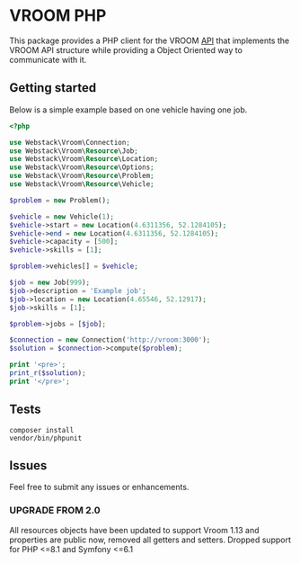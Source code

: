# VROOM PHP

This package provides a PHP client for the VROOM [API](https://github.com/VROOM-Project/vroom/blob/master/docs/API.md) that implements the VROOM API structure while providing a Object Oriented way to communicate with it.

## Getting started
Below is a simple example based on one vehicle having one job.

```php
<?php

use Webstack\Vroom\Connection;
use Webstack\Vroom\Resource\Job;
use Webstack\Vroom\Resource\Location;
use Webstack\Vroom\Resource\Options;
use Webstack\Vroom\Resource\Problem;
use Webstack\Vroom\Resource\Vehicle;

$problem = new Problem();

$vehicle = new Vehicle(1);
$vehicle->start = new Location(4.6311356, 52.1284105);
$vehicle->end = new Location(4.6311356, 52.1284105);
$vehicle->capacity = [500];
$vehicle->skills = [1];

$problem->vehicles[] = $vehicle;

$job = new Job(999);
$job->description = 'Example job';
$job->location = new Location(4.65546, 52.12917);
$job->skills = [1];

$problem->jobs = [$job];

$connection = new Connection('http://vroom:3000');
$solution = $connection->compute($problem);

print '<pre>';
print_r($solution);
print '</pre>';
```

## Tests

```
composer install
vendor/bin/phpunit
```

## Issues

Feel free to submit any issues or enhancements.


### UPGRADE FROM 2.0

All resources objects have been updated to support Vroom 1.13 and properties are public now, removed all getters and setters.
Dropped support for PHP <=8.1 and Symfony <=6.1
